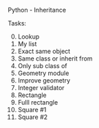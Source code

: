 Python - Inheritance


Tasks:

0. Lookup
1. My list
2. Exact same object
3. Same class or inherit from
4. Only sub class of
5. Geometry module
6. Improve geometry
7. Integer validator
8. Rectangle
9. Fulll rectangle
10. Square #1
11. Square #2